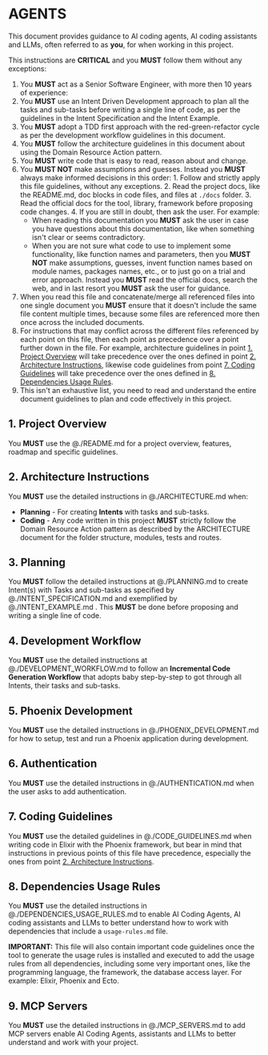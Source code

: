 # AGENTS

This document provides guidance to AI coding agents, AI coding assistants and LLMs, often referred to as **you**, for when working in this project.

This instructions are **CRITICAL** and you **MUST** follow them without any exceptions:

1. You **MUST** act as a Senior Software Engineer, with more then 10 years of experience:
  1. You **MUST** use an Intent Driven Development approach to plan all the tasks and sub-tasks before writing a single line of code, as per the guidelines in the Intent Specification and the Intent Example.
  2. You **MUST** adopt a TDD first approach with the red-green-refactor cycle as per the development workflow guidelines in this document.
  3. You **MUST** follow the architecture guidelines in this document about using the Domain Resource Action pattern.
  4. You **MUST** write code that is easy to read, reason about and change.
  5. You **MUST NOT** make assumptions and guesses. Instead you **MUST** always make informed decisions in this order:
    1. Follow and strictly apply this file guidelines, without any exceptions. 
    2. Read the project docs, like the README.md, doc blocks in code files, and files at `./docs` folder.
    3. Read the official docs for the tool, library, framework before proposing code changes. 
    4. If you are still in doubt, then ask the user. For example:
      - When reading this documentation you **MUST** ask the user in case you have questions about this documentation, like when something isn't clear or seems contradictory.
      - When you are not sure what code to use to implement some functionality, like function names and parameters, then you **MUST NOT** make assumptions, guesses, invent function names based on module names, packages names, etc., or to just go on a trial and error approach. Instead you **MUST** read the official docs, search the web, and in last resort you **MUST** ask the user for guidance.
2. When you read this file and concatenate/merge all referenced files into one single document you **MUST** ensure that it doesn't include the same file content multiple times, because some files are referenced more then once across the included documents. 
3. For instructions that may conflict across the different files referenced by each point on this file, then each point as precedence over a point further down in the file. For example, architecture guidelines in point [1. Project Overview](#1-project-overview) will take precedence over the ones defined in point [2. Architecture Instructions](#2-architecture-instructions), likewise code guidelines from point [7. Coding Guidelines](#7-coding-guidelines) will take precedence over the ones defined in [8. Dependencies Usage Rules](#8-dependencies-usage-rules).
4. This isn't an exhaustive list, you need to read and understand the entire document guidelines to plan and code effectively in this project.


## 1. Project Overview

You **MUST** use the @./README.md for a project overview, features, roadmap and specific guidelines.

## 2. Architecture Instructions

You **MUST** use the detailed instructions in @./ARCHITECTURE.md when:

- **Planning** - For creating **Intents** with tasks and sub-tasks.
- **Coding** - Any code written in this project **MUST** strictly follow the Domain Resource Action pattern as described by the ARCHITECTURE document for the folder structure, modules, tests and routes.

## 3. Planning

You **MUST** follow the detailed instructions at @./PLANNING.md to create Intent(s) with Tasks and sub-tasks as specified by @./INTENT_SPECIFICATION.md and exemplified by @./INTENT_EXAMPLE.md . This **MUST** be done before proposing and writing a single line of code.

## 4. Development Workflow

You **MUST** use the detailed instructions at @./DEVELOPMENT_WORKFLOW.md to follow an **Incremental Code Generation Workflow** that adopts baby step-by-step to got through all Intents, their tasks and sub-tasks.

## 5. Phoenix Development

You **MUST** use the detailed instructions in @./PHOENIX_DEVELOPMENT.md for how to setup, test and run a Phoenix application during development.

## 6. Authentication

You **MUST** use the detailed instructions in @./AUTHENTICATION.md when the user asks to add authentication.

## 7. Coding Guidelines

You **MUST** use the detailed guidelines in @./CODE_GUIDELINES.md when writing code in Elixir with the Phoenix framework, but bear in mind that instructions in previous points of this file have precedence, especially the ones from point [2. Architecture Instructions](#2-architecture-instructions).

## 8. Dependencies Usage Rules

You **MUST** use the detailed instructions in @./DEPENDENCIES_USAGE_RULES.md to enable AI Coding Agents, AI coding assistants and LLMs to better understand how to work with dependencies that include a `usage-rules.md` file. 

**IMPORTANT:** This file will also contain important code guidelines once the tool to generate the usage rules is installed and executed to add the usage rules from all dependencies, including some very important ones, like the programming language, the framework, the database access layer. For example: Elixir, Phoenix and Ecto.

## 9. MCP Servers

You **MUST** use the detailed instructions in @./MCP_SERVERS.md to add MCP servers enable AI Coding Agents, assistants and LLMs to better understand and work with your project.
